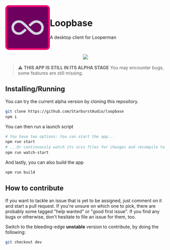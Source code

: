 <img align="left" width="140" height="140" src="img/logo_readme.svg">
<h1>Loopbase</h1>
<p>A desktop client for Looperman</p>
<br>
<p align="center">
  <img width="800" src="https://i.imgur.com/Z7Q9scj.png">
</p>
  
> :warning: **THIS APP IS STILL IN ITS ALPHA STAGE**
> You may encounter bugs, some features are still missing.

## Installing/Running

You can try the current alpha version by cloning this repository.

```sh
git clone https://github.com/StarburstAudio/loopbase
npm i
```

You can then run a launch script

```sh
# You have two options: You can start the app...
npm run start
# ...Or continuously watch its scss files for changes and recompile to css.
npm run watch-start
```

And lastly, you can also build the app

```sh
npm run build
```

## How to contribute

If you want to tackle an issue that is yet to be assigned, just comment on it and start a pull request. If you're unsure on which one to pick, there are probably some tagged "help wanted" or "good first issue". If you find any bugs or otherwise, don't hesitate to file an issue for them, too.

Switch to the bleeding-edge **unstable** version to contribute, by doing the following:

```sh
git checkout dev
```
